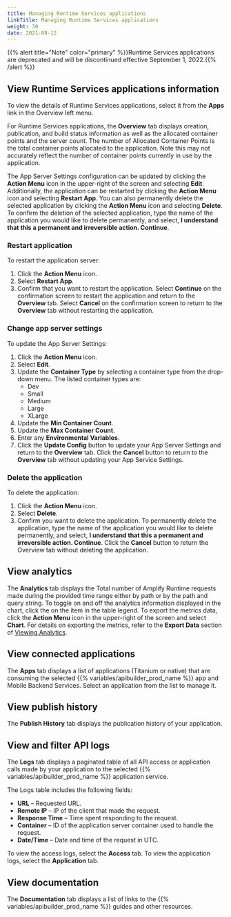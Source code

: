 ```yaml
---
title: Managing Runtime Services applications
linkTitle: Managing Runtime Services applications
weight: 30
date: 2021-08-12
---
```


{{% alert title="Note" color="primary" %}}Runtime Services applications are deprecated and will be discontinued effective September 1, 2022.{{% /alert %}}

## View Runtime Services applications information

To view the details of Runtime Services applications, select it from the **Apps** link in the Overview left menu.

For Runtime Services applications, the **Overview** tab displays creation, publication, and build status information as well as the allocated container points and the server count. The number of Allocated Container Points is the total container points allocated to the application. Note this may not accurately reflect the number of container points currently in use by the application.

The App Server Settings configuration can be updated by clicking the **Action Menu** icon in the upper-right of the screen and selecting **Edit**. Additionally, the application can be restarted by clicking the **Action Menu** icon and selecting **Restart App**. You can also permanently delete the selected application by clicking the **Action Menu** icon and selecting **Delete**. To confirm the deletion of the selected application, type the name of the application you would like to delete permanently, and select, **I understand that this a permanent and irreversible action. Continue**.

### Restart application

To restart the application server:

1. Click the **Action Menu** icon.
2. Select **Restart App**.
3. Confirm that you want to restart the application. Select **Continue** on the confirmation screen to restart the application and return to the **Overview** tab. Select **Cancel** on the confirmation screen to return to the **Overview** tab without restarting the application.

### Change app server settings

To update the App Server Settings:

1. Click the **Action Menu** icon.
2. Select **Edit**.
3. Update the **Container Type** by selecting a container type from the drop-down menu. The listed container types are:
    * Dev
    * Small
    * Medium
    * Large
    * XLarge
4. Update the **Min Container Count**.
5. Update the **Max Container Count**.
6. Enter any **Environmental Variables**.
7. Click the **Update Config** button to update your App Server Settings and return to the **Overview** tab. Click the **Cancel** button to return to the **Overview** tab without updating your App Service Settings.

### Delete the application

To delete the application:

1. Click the **Action Menu** icon.
2. Select **Delete**.
3. Confirm you want to delete the application. To permanently delete the application, type the name of the application you would like to delete permanently, and select, **I understand that this a permanent and irreversible action. Continue**. Click the **Cancel** button to return the Overview tab without deleting the application.

## View analytics

The **Analytics** tab displays the Total number of Amplify Runtime requests made during the provided time range either by path or by the path and query string. To toggle on and off the analytics information displayed in the chart, click the on the item in the table legend. To export the metrics data, click the **Action Menu** icon in the upper-right of the screen and select **Chart**. For details on exporting the metrics, refer to the **Export Data** section of [Viewing Analytics](/docs/management_guide/managing_applications/viewing_analytics/).

## View connected applications

The **Apps** tab displays a list of applications (Titanium or native) that are consuming the selected {{% variables/apibuilder_prod_name %}} app and Mobile Backend Services. Select an application from the list to manage it.

## View publish history

The **Publish History** tab displays the publication history of your application.

## View and filter API logs

The **Logs** tab displays a paginated table of all API access or application calls made by your application to the selected {{% variables/apibuilder_prod_name %}} application service.

The Logs table includes the following fields:

* **URL** – Requested URL.
* **Remote IP** – IP of the client that made the request.
* **Response Time** – Time spent responding to the request.
* **Container** – ID of the application server container used to handle the request.
* **Date/Time** – Date and time of the request in UTC.

To view the access logs, select the **Access** tab. To view the application logs, select the **Application** tab.

## View documentation

The **Documentation** tab displays a list of links to the {{% variables/apibuilder_prod_name %}} guides and other resources.
